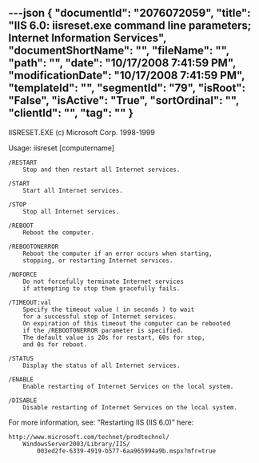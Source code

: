 ---json
{
  "documentId": "2076072059",
  "title": "IIS 6.0: iisreset.exe command line parameters; Internet Information Services",
  "documentShortName": "",
  "fileName": "",
  "path": "",
  "date": "10/17/2008 7:41:59 PM",
  "modificationDate": "10/17/2008 7:41:59 PM",
  "templateId": "",
  "segmentId": "79",
  "isRoot": "False",
  "isActive": "True",
  "sortOrdinal": "",
  "clientId": "",
  "tag": ""
}
---

IISRESET.EXE (c) Microsoft Corp. 1998-1999

Usage: iisreset [computername]

    /RESTART
        Stop and then restart all Internet services.

    /START
        Start all Internet services.

    /STOP
        Stop all Internet services.

    /REBOOT
        Reboot the computer.

    /REBOOTONERROR
        Reboot the computer if an error occurs when starting,
        stopping, or restarting Internet services.

    /NOFORCE
        Do not forcefully terminate Internet services
        if attempting to stop them gracefully fails.

    /TIMEOUT:val
        Specify the timeout value ( in seconds ) to wait
        for a successful stop of Internet services.
        On expiration of this timeout the computer can be rebooted
        if the /REBOOTONERROR parameter is specified.
        The default value is 20s for restart, 60s for stop,
        and 0s for reboot.

    /STATUS
        Display the status of all Internet services.

    /ENABLE
        Enable restarting of Internet Services on the local system.

    /DISABLE
        Disable restarting of Internet Services on the local system.

For more information, see: “Restarting IIS (IIS 6.0)” here:

    http://www.microsoft.com/technet/prodtechnol/
        WindowsServer2003/Library/IIS/
            003ed2fe-6339-4919-b577-6aa965994a9b.mspx?mfr=true
